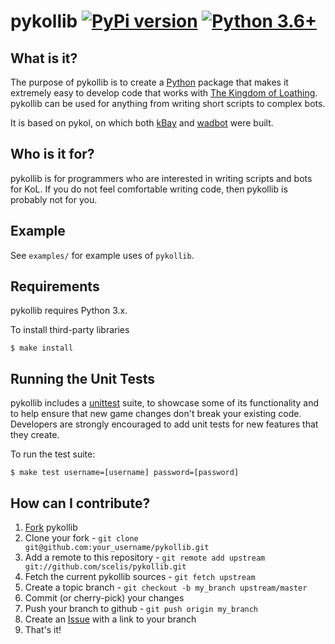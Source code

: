 pykollib [![PyPi version](https://img.shields.io/pypi/v/pykollib.svg)](https://pypi.python.org/pypi/pykollib/) [![Python 3.6+](https://img.shields.io/badge/python-3.6-blue.svg)](https://www.python.org/downloads/release/python-360/)
=====

What is it?
-----------
The purpose of pykollib is to create a [Python](http://www.python.org/) package that makes it extremely easy to develop code that works with [The Kingdom of Loathing](http://www.kingdomofloathing.com). pykollib can be used for anything from writing short scripts to complex bots.

It is based on pykol, on which both [kBay](http://forums.kingdomofloathing.com:8080/vb/showthread.php?t=141613) and [wadbot](http://forums.kingdomofloathing.com:8080/vb/showthread.php?t=152258) were built.

Who is it for?
--------------
pykollib is for programmers who are interested in writing scripts and bots for KoL. If you do not feel comfortable writing code, then pykollib is probably not for you.

Example
-------
See `examples/` for example uses of `pykollib`.


Requirements
------------
pykollib requires Python 3.x.

To install third-party libraries

```console
$ make install
```

Running the Unit Tests
----------------------
pykollib includes a [unittest](http://docs.python.org/2/library/unittest.html) suite, to showcase some of its functionality and to help ensure that new game changes don't break your existing code. Developers are strongly encouraged to add unit tests for new features that they create.

To run the test suite:

```console
$ make test username=[username] password=[password]
```

How can I contribute?
---------------------
1. [Fork](http://help.github.com/forking/) pykollib
2. Clone your fork - `git clone git@github.com:your_username/pykollib.git`
3. Add a remote to this repository - `git remote add upstream git://github.com/scelis/pykollib.git`
4. Fetch the current pykollib sources - `git fetch upstream`
5. Create a topic branch - `git checkout -b my_branch upstream/master`
6. Commit (or cherry-pick) your changes
7. Push your branch to github - `git push origin my_branch`
8. Create an [Issue](http://github.com/scelis/pykollib/issues) with a link to your branch
9. That's it!
